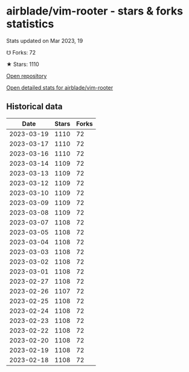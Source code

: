 # airblade/vim-rooter - stars & forks statistics

Stats updated on Mar 2023, 19

☋ Forks: 72

★ Stars: 1110

[Open repository](https://github.com/airblade/vim-rooter)

[Open detailed stats for airblade/vim-rooter](https://reviewgithub.com/rep/airblade/vim-rooter)

## Historical data
| Date | Stars | Forks |
|------|-------|-------|
| 2023-03-19 | 1110 | 72 | 
| 2023-03-17 | 1110 | 72 | 
| 2023-03-16 | 1110 | 72 | 
| 2023-03-14 | 1109 | 72 | 
| 2023-03-13 | 1109 | 72 | 
| 2023-03-12 | 1109 | 72 | 
| 2023-03-10 | 1109 | 72 | 
| 2023-03-09 | 1109 | 72 | 
| 2023-03-08 | 1109 | 72 | 
| 2023-03-07 | 1108 | 72 | 
| 2023-03-05 | 1108 | 72 | 
| 2023-03-04 | 1108 | 72 | 
| 2023-03-03 | 1108 | 72 | 
| 2023-03-02 | 1108 | 72 | 
| 2023-03-01 | 1108 | 72 | 
| 2023-02-27 | 1108 | 72 | 
| 2023-02-26 | 1107 | 72 | 
| 2023-02-25 | 1108 | 72 | 
| 2023-02-24 | 1108 | 72 | 
| 2023-02-23 | 1108 | 72 | 
| 2023-02-22 | 1108 | 72 | 
| 2023-02-20 | 1108 | 72 | 
| 2023-02-19 | 1108 | 72 | 
| 2023-02-18 | 1108 | 72 | 

